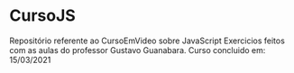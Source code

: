 # CursoJS
Repositório referente ao CursoEmVideo sobre JavaScript
Exercicios feitos com as aulas do professor Gustavo Guanabara.
Curso concluido em: 15/03/2021

